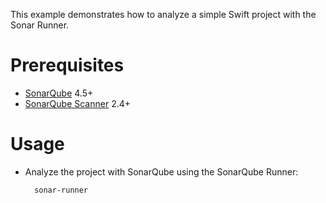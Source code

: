 This example demonstrates how to analyze a simple Swift project with the Sonar Runner.

Prerequisites
=============
* [SonarQube](http://www.sonarsource.org/downloads/) 4.5+
* [SonarQube Scanner](http://docs.sonarqube.org/display/SONAR/Analyzing+with+SonarQube+Scanner) 2.4+

Usage
=====
* Analyze the project with SonarQube using the SonarQube Runner:

        sonar-runner

